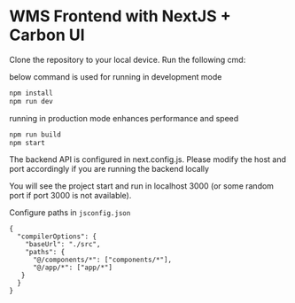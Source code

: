 # WMS Frontend with NextJS + Carbon UI

Clone the repository to your local device. Run the following cmd:

below command is used for running in development mode

```bash
npm install
npm run dev
```

running in production mode enhances performance and speed

```bash
npm run build
npm start
```

The backend API is configured in next.config.js. Please modify the host and port accordingly if you are running the backend locally

You will see the project start and run in localhost 3000 (or some random port if port 3000 is not available).

Configure paths in `jsconfig.json`

```
{
  "compilerOptions": {
    "baseUrl": "./src",
    "paths": {
      "@/components/*": ["components/*"],
      "@/app/*": ["app/*"]
   }
  }
}
```
